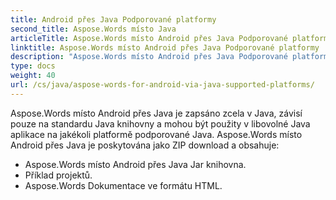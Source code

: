 ```yaml
---
title: Android přes Java Podporované platformy
second_title: Aspose.Words místo Java
articleTitle: Aspose.Words místo Android přes Java Podporované platformy
linktitle: Aspose.Words místo Android přes Java Podporované platformy
description: "Aspose.Words místo Android přes Java Podporované platformy."
type: docs
weight: 40
url: /cs/java/aspose-words-for-android-via-java-supported-platforms/
---
```


Aspose.Words místo Android přes Java je zapsáno zcela v Java, závisí pouze na standardu Java knihovny a mohou být použity v libovolné Java aplikace na jakékoli platformě podporované Java. Aspose.Words místo Android přes Java je poskytována jako ZIP download a obsahuje:

- Aspose.Words místo Android přes Java Jar knihovna.
- Příklad projektů.
- Aspose.Words Dokumentace ve formátu HTML.






